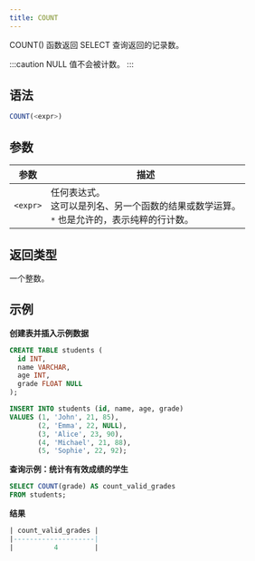 ```yaml
---
title: COUNT
---
```


COUNT() 函数返回 SELECT 查询返回的记录数。

:::caution
NULL 值不会被计数。
:::

## 语法

```sql
COUNT(<expr>)
```

## 参数

| 参数      | 描述                                                                                                                                                     |
|-----------|-----------------------------------------------------------------------------------------------------------------------------------------------------------------|
| `<expr>`  | 任何表达式。<br /> 这可以是列名、另一个函数的结果或数学运算。<br />`*` 也是允许的，表示纯粹的行计数。 |

## 返回类型

一个整数。

## 示例

**创建表并插入示例数据**
```sql
CREATE TABLE students (
  id INT,
  name VARCHAR,
  age INT,
  grade FLOAT NULL
);

INSERT INTO students (id, name, age, grade)
VALUES (1, 'John', 21, 85),
       (2, 'Emma', 22, NULL),
       (3, 'Alice', 23, 90),
       (4, 'Michael', 21, 88),
       (5, 'Sophie', 22, 92);

```

**查询示例：统计有有效成绩的学生**
```sql
SELECT COUNT(grade) AS count_valid_grades
FROM students;
```

**结果**
```sql
| count_valid_grades |
|--------------------|
|          4         |
```